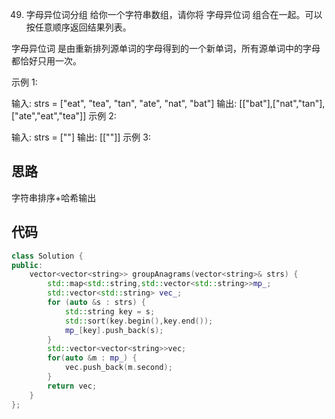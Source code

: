 49. 字母异位词分组
给你一个字符串数组，请你将 字母异位词 组合在一起。可以按任意顺序返回结果列表。

字母异位词 是由重新排列源单词的字母得到的一个新单词，所有源单词中的字母都恰好只用一次。

 

示例 1:

输入: strs = ["eat", "tea", "tan", "ate", "nat", "bat"]
输出: [["bat"],["nat","tan"],["ate","eat","tea"]]
示例 2:

输入: strs = [""]
输出: [[""]]
示例 3:

## 思路 
字符串排序+哈希输出

## 代码

```c++
class Solution {
public:
    vector<vector<string>> groupAnagrams(vector<string>& strs) {
        std::map<std::string,std::vector<std::string>>mp_;
        std::vector<std::string> vec_;
        for (auto &s : strs) {
            std::string key = s;
            std::sort(key.begin(),key.end());
            mp_[key].push_back(s);
        }
        std::vector<vector<string>>vec;
        for(auto &m : mp_) {
            vec.push_back(m.second);
        }
        return vec;
    }
};
```
